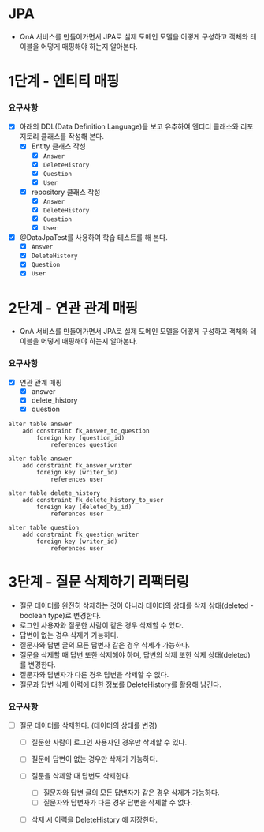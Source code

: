 # JPA

- QnA 서비스를 만들어가면서 JPA로 실제 도메인 모델을 어떻게 구성하고 객체와 테이블을 어떻게 매핑해야 하는지 알아본다.

# 1단계 - 엔티티 매핑

### 요구사항

- [X] 아래의 DDL(Data Definition Language)을 보고 유추하여 엔티티 클래스와 리포지토리 클래스를 작성해 본다.
    - [X] Entity 클래스 작성
        - [X] `Answer`
        - [X] `DeleteHistory`
        - [X] `Question`
        - [X] `User`
    - [X] repository 클래스 작성
        - [X] `Answer`
        - [X] `DeleteHistory`
        - [X] `Question`
        - [X] `User`
- [X] @DataJpaTest를 사용하여 학습 테스트를 해 본다.
    - [X] `Answer`
    - [X] `DeleteHistory`
    - [X] `Question`
    - [X] `User`

# 2단계 - 연관 관계 매핑

- QnA 서비스를 만들어가면서 JPA로 실제 도메인 모델을 어떻게 구성하고 객체와 테이블을 어떻게 매핑해야 하는지 알아본다.

### 요구사항

- [X] 연관 관계 매핑
    - [X] answer
    - [X] delete_history
    - [X] question

``` h2
alter table answer
    add constraint fk_answer_to_question
        foreign key (question_id)
            references question

alter table answer
    add constraint fk_answer_writer
        foreign key (writer_id)
            references user

alter table delete_history
    add constraint fk_delete_history_to_user
        foreign key (deleted_by_id)
            references user

alter table question
    add constraint fk_question_writer
        foreign key (writer_id)
            references user
```

# 3단계 - 질문 삭제하기 리팩터링

- 질문 데이터를 완전히 삭제하는 것이 아니라 데이터의 상태를 삭제 상태(deleted - boolean type)로 변경한다.
- 로그인 사용자와 질문한 사람이 같은 경우 삭제할 수 있다.
- 답변이 없는 경우 삭제가 가능하다.
- 질문자와 답변 글의 모든 답변자 같은 경우 삭제가 가능하다.
- 질문을 삭제할 때 답변 또한 삭제해야 하며, 답변의 삭제 또한 삭제 상태(deleted)를 변경한다.
- 질문자와 답변자가 다른 경우 답변을 삭제할 수 없다.
- 질문과 답변 삭제 이력에 대한 정보를 DeleteHistory를 활용해 남긴다.

### 요구사항
- [ ] 질문 데이터를 삭제한다. (데이터의 상태를 변경)
  - [ ] 질문한 사람이 로그인 사용자인 경우만 삭제할 수 있다.
  - [ ] 질문에 답변이 없는 경우만 삭제가 가능하다.
  - [ ] 질문을 삭제할 때 답변도 삭제한다.
    - [ ] 질문자와 답변 글의 모든 답변자가 같은 경우 삭제가 가능하다.
    - [ ] 질문자와 답변자가 다른 경우 답변을 삭제할 수 없다.
  - [ ] 삭제 시 이력을 DeleteHistory 에 저장한다.
  
